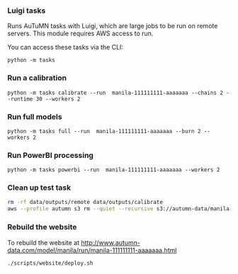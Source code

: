 ### Luigi tasks

Runs AuTuMN tasks with Luigi, which are large jobs to be run on remote servers.
This module requires AWS access to run.

You can access these tasks via the CLI:

```
python -m tasks
```

### Run a calibration

```
python -m tasks calibrate --run  manila-111111111-aaaaaaa --chains 2 --runtime 30 --workers 2
```

### Run full models

```
python -m tasks full --run  manila-111111111-aaaaaaa --burn 2 --workers 2
```

### Run PowerBI processing

```
python -m tasks powerbi --run  manila-111111111-aaaaaaa --workers 2
```

### Clean up test task

```bash
rm -rf data/outputs/remote data/outputs/calibrate
aws --profile autumn s3 rm --quiet --recursive s3://autumn-data/manila-111111111-aaaaaaa
```

### Rebuild the website

To rebuild the website at http://www.autumn-data.com/model/manila/run/manila-111111111-aaaaaaa.html

```bash
./scripts/website/deploy.sh
```

